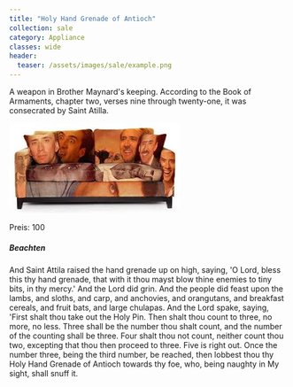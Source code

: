 ```yaml
---
title: "Holy Hand Grenade of Antioch"
collection: sale
category: Appliance
classes: wide
header: 
  teaser: /assets/images/sale/example.png
---
```


A weapon in Brother Maynard's keeping. According to the Book of Armaments, chapter two, verses nine through twenty-one, it was consecrated by Saint Atilla.

<img src="/assets/images/sale/example.png" alt="Holy Hand Grenade of Antioch">

Preis: 100

 ##### Beachten
And Saint Attila raised the hand grenade up on high, saying, 'O Lord, bless this thy hand grenade, that with it thou mayst blow thine enemies to tiny bits, in thy mercy.' And the Lord did grin. And the people did feast upon the lambs, and sloths, and carp, and anchovies, and orangutans, and breakfast cereals, and fruit bats, and large chulapas. And the Lord spake, saying, 'First shalt thou take out the Holy Pin. Then shalt thou count to three, no more, no less. Three shall be the number thou shalt count, and the number of the counting shall be three. Four shalt thou not count, neither count thou two, excepting that thou then proceed to three. Five is right out. Once the number three, being the third number, be reached, then lobbest thou thy Holy Hand Grenade of Antioch towards thy foe, who, being naughty in My sight, shall snuff it.